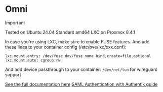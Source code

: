 # Omni

> [!IMPORTANT]
>
> Tested on Ubuntu 24.04 Standard amd64 LXC on Proxmox 8.4.1
>
> In case you're using LXC, make sure to enable FUSE features.
> And add these lines to your container config (/etc/pve/lxc/xxx.conf):
>
> ```
> lxc.mount.entry: /dev/fuse dev/fuse none bind,create=file,optional
> lxc.mount.auto: cgroup:rw
> ```
>
> And add device passthrough to your container:
> `/dev/net/tun` for wireguard support

[See the full documentation here](https://omni.siderolabs.com/how-to-guides/self_hosted/index)
[SAML Authentication with Authentik guide](https://dbodky.me/blog/configuring-saml-authentication-for-omni-with-authentik/)
